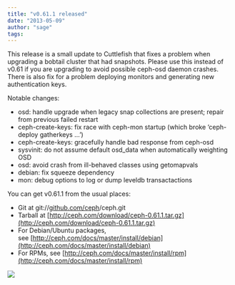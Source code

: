 ```yaml
---
title: "v0.61.1 released"
date: "2013-05-09"
author: "sage"
tags: 
---
```


This release is a small update to Cuttlefish that fixes a problem when upgrading a bobtail cluster that had snapshots. Please use this instead of v0.61 if you are upgrading to avoid possible ceph-osd daemon crashes. There is also fix for a problem deploying monitors and generating new authentication keys.

Notable changes:

- osd: handle upgrade when legacy snap collections are present; repair from previous failed restart
- ceph-create-keys: fix race with ceph-mon startup (which broke ‘ceph-deploy gatherkeys …’)
- ceph-create-keys: gracefully handle bad response from ceph-osd
- sysvinit: do not assume default osd\_data when automatically weighting OSD
- osd: avoid crash from ill-behaved classes using getomapvals
- debian: fix squeeze dependency
- mon: debug options to log or dump leveldb transactactions

You can get v0.61.1 from the usual places:

- Git at git://[github.com/ceph](http://github.com/ceph)/ceph.git
- Tarball at [http://ceph.com/download/ceph-0.61.1.tar.gz](http://ceph.com/download/ceph-0.61.1.tar.gz)
- For Debian/Ubuntu packages, see [http://ceph.com/docs/master/install/debian](http://ceph.com/docs/master/install/debian)
- For RPMs, see [http://ceph.com/docs/master/install/rpm](http://ceph.com/docs/master/install/rpm)

![](http://track.hubspot.com/__ptq.gif?a=268973&k=14&bu=http://ceph.com&r=http://ceph.com/releases/v0-61-1-released/&bvt=rss&p=wordpress)
